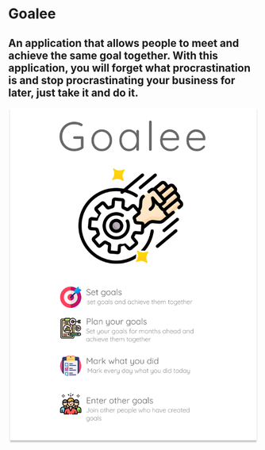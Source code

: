 # Goalee
## An application that allows people to meet and achieve the same goal together. With this application, you will forget what procrastination is and stop procrastinating your business for later, just take it and do it.
![alt text](preview/Goalee.png)

